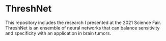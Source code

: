 # ThreshNet


This repository includes the research I presented at the 2021 Science Fair. ThreshNet is an ensemble of neural networks that can balance sensitivity and specificity with an application in brain tumors. 
